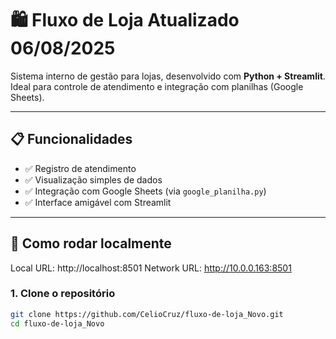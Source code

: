 # 🛍️ Fluxo de Loja Atualizado 06/08/2025

Sistema interno de gestão para lojas, desenvolvido com **Python + Streamlit**.  
Ideal para controle de atendimento e integração com planilhas (Google Sheets).

---

## 📋 Funcionalidades

- ✅ Registro de atendimento
- ✅ Visualização simples de dados
- ✅ Integração com Google Sheets (via `google_planilha.py`)
- ✅ Interface amigável com Streamlit

---

## 🚀 Como rodar localmente

Local URL: http://localhost:8501
Network URL: http://10.0.0.163:8501

### 1. Clone o repositório

```bash
git clone https://github.com/CelioCruz/fluxo-de-loja_Novo.git
cd fluxo-de-loja_Novo